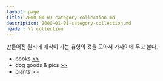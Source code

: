 ```yaml
---
layout: page
title: 2000-01-01-category-collection.md
description: 2000-01-01-category-collection.md
header: \\ collection
---
```


만들어진 원리에 애착이 가는 유형의 것을 모아서 가까이에 두고 본다. 

* books [>>](/collection-books) 
* dog goods & pics [>>](/collection-dogs) 
* plants [>>](/collection-plants)

